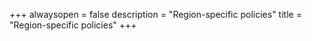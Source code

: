 +++
alwaysopen = false
description = "Region-specific policies"
title = "Region-specific policies"
+++